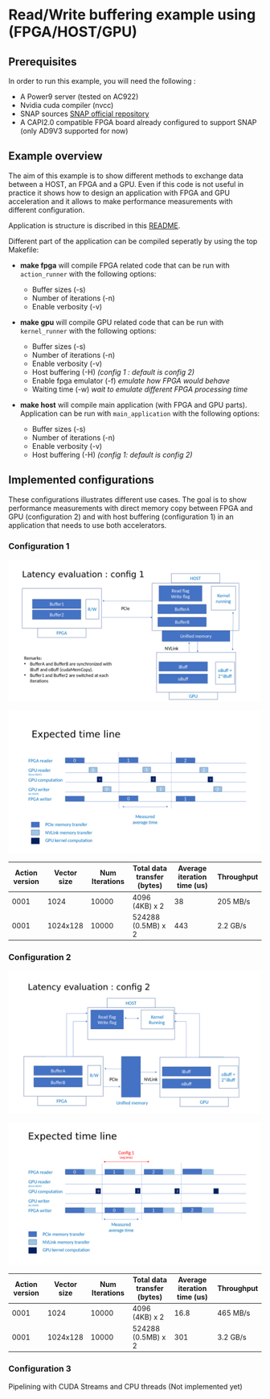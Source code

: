 # Read/Write buffering example using (FPGA/HOST/GPU)

## Prerequisites

In order to run this example, you will need the following :

* A Power9 server (tested on AC922)
* Nvidia cuda compiler (nvcc)
* SNAP sources [SNAP official repository](https://github.com/open-power/snap)
* A CAPI2.0 compatible FPGA board already configured to support SNAP (only AD9V3 supported for now)

## Example overview

The aim of this example is to show different methods to exchange data between a HOST, an FPGA and a GPU. Even if this code is not useful in practice it shows how to design an application with FPGA and GPU acceleration and it allows to make performance measurements with different configuration.

Application is structure is discribed in this [README](https://github.com/sinitame/capi-experiments/tree/read-write-example/fpga-gpu-examples).

Different part of the application can be compiled seperatly by using the top Makefile:

* **make fpga** will compile FPGA related code that can be run with `action_runner` with the following options:
  * Buffer sizes (-s)
  * Number of iterations (-n)
  * Enable verbosity (-v)
  
* **make gpu** will compile GPU related code that can be run with `kernel_runner` with the following options:
  * Buffer sizes (-s)
  * Number of iterations (-n)
  * Enable verbosity (-v)
  * Host buffering (-H) *(config 1 : default is config 2)*
  * Enable fpga emulator (-f) *emulate how FPGA would behave*
  * Waiting time (-w) *wait to emulate different FPGA processing time*

* **make host** will compile main application (with FPGA and GPU parts). Application can be run with `main_application` with the following options:
  * Buffer sizes (-s)
  * Number of iterations (-n)
  * Enable verbosity (-v)
  * Host buffering (-H) *(config 1: default is config 2)*

## Implemented configurations

These configurations illustrates different use cases. The goal is to show performance measurements with direct memory copy between FPGA and GPU (configuration 2) and with host buffering (configuration 1) in an application that needs to use both accelerators.


### Configuration 1

![Alt text](https://raw.githubusercontent.com/sinitame/capi-experiments/read-write-example/fpga-gpu-examples/read-write-example/doc/fpga-gpu-config-1.png "Config 1 figure")

![Alt text](https://raw.githubusercontent.com/sinitame/capi-experiments/read-write-example/fpga-gpu-examples/read-write-example/doc/fpga-gpu-config-1-time-line.png "Config 1 time line")

Action version | Vector size   | Num Iterations | Total data transfer (bytes) | Average iteration time (us) | Throughput |
-------------- | ------------- | -------------- | --------------------------- | --------------------------- | ---------- |
0001           | 1024          | 10000          |  4096 (4KB) x 2             |           38                |  205 MB/s  |
0001           | 1024x128      | 10000          |  524288 (0.5MB) x 2         |           443               |  2.2 GB/s  |

### Configuration 2

![Alt text](https://raw.githubusercontent.com/sinitame/capi-experiments/read-write-example/fpga-gpu-examples/read-write-example/doc/fpga-gpu-config-2.png "Config 2 figure")

![Alt text](https://raw.githubusercontent.com/sinitame/capi-experiments/read-write-example/fpga-gpu-examples/read-write-example/doc/fpga-gpu-config-2-time-line.png "Config 2 time line")

Action version | Vector size   | Num Iterations | Total data transfer (bytes) | Average iteration time (us) | Throughput |
-------------- | ------------- | -------------- | --------------------------- | --------------------------- | ---------- |
0001           | 1024          | 10000          |  4096 (4KB) x 2             |           16.8              |  465 MB/s  |
0001           | 1024x128      | 10000          |  524288 (0.5MB) x 2         |           301               |  3.2 GB/s  |

### Configuration 3

Pipelining with CUDA Streams and CPU threads (Not implemented yet)
